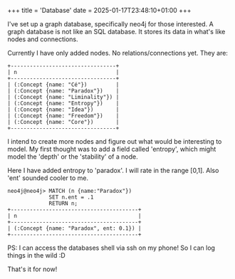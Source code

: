+++
title = 'Database'
date = 2025-01-17T23:48:10+01:00
+++

I've set up a graph database, specifically neo4j for those interested. A graph database is not like an SQL database. It stores its data in what's like nodes and connections.

Currently I have only added nodes. No relations/connections yet. They are:

```
+---------------------------------+
| n                               |
+---------------------------------+
| (:Concept {name: "Cé"})         |
| (:Concept {name: "Paradox"})    |
| (:Concept {name: "Liminality"}) |
| (:Concept {name: "Entropy"})    |
| (:Concept {name: "Idea"})       |
| (:Concept {name: "Freedom"})    |
| (:Concept {name: "Core"})       |
+---------------------------------+
```

I intend to create more nodes and figure out what would be interesting to model. My first thought was to add a field called 'entropy', which might model the 'depth' or the 'stability' of a node.

Here I have added entropy to 'paradox'. I will rate in the range [0,1]. Also 'ent' sounded cooler to me.
```
neo4j@neo4j> MATCH (n {name:"Paradox"})
             SET n.ent = .1
             RETURN n;
+----------------------------------------+
| n                                      |
+----------------------------------------+
| (:Concept {name: "Paradox", ent: 0.1}) |
+----------------------------------------+
```

PS: I can access the databases shell via ssh on my phone! So I can log things in the wild :D

That's it for now!

